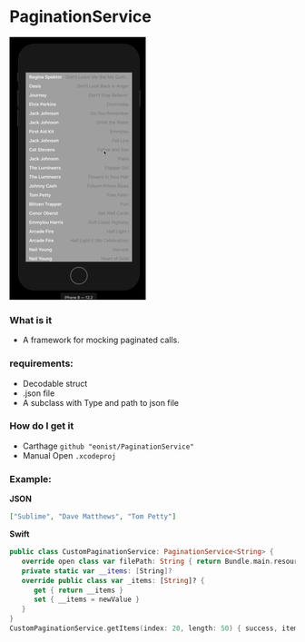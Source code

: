 # PaginationService

<img width="240" alt="img" src="pagination.gif?raw=true">

### What is it
- A framework for mocking paginated calls.

### requirements:
- Decodable struct
- .json file
- A subclass with Type and path to json file

### How do I get it
- Carthage `github "eonist/PaginationService"`
- Manual Open `.xcodeproj`

### Example:
**JSON**
```json
["Sublime", "Dave Matthews", "Tom Petty"]
```
**Swift**
```swift
public class CustomPaginationService: PaginationService<String> {
   override open class var filePath: String { return Bundle.main.resourcePath! + "/assets.bundle/items.json" }
   private static var __items: [String]?
   override public class var _items: [String]? {
      get { return __items }
      set { __items = newValue }
   }
}
CustomPaginationService.getItems(index: 20, length: 50) { success, items in Swift.print("success: \(success) \(items.count)") } // 30
```
